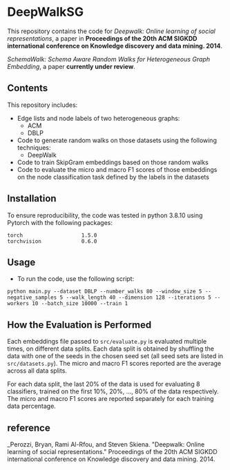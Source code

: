 # DeepWalkSG

This repository contains the code for _Deepwalk: Online learning of social representations_, a paper in **Proceedings of the 20th ACM SIGKDD international conference on Knowledge discovery and data mining. 2014**.

_SchemaWalk: Schema Aware Random Walks for Heterogeneous Graph Embedding_, a paper **currently under review**.

## Contents

This repository includes:
* Edge lists and node labels of two heterogeneous graphs:
  - ACM
  - DBLP
* Code to generate random walks on those datasets using the following techniques:
  - DeepWalk
* Code to train SkipGram embeddings based on those random walks
* Code to evaluate the micro and macro F1 scores of those embeddings on the node classification task defined by the labels in the datasets

## Installation

To ensure reproducibility, the code was tested in python 3.8.10 using Pytorch with the following packages:
```
torch                   1.5.0               
torchvision             0.6.0 
```

## Usage

* To run the code, use the following script:
```
python main.py --dataset DBLP --number_walks 80 --window_size 5 --negative_samples 5 --walk_length 40 --dimension 128 --iterations 5 --workers 10 --batch_size 10000 --train 1
```

## How the Evaluation is Performed

Each embeddings file passed to `src/evaluate.py` is evaluated multiple times, on different data splits. Each data split is obtained by shuffling the data with one of the seeds in the chosen seed set (all seed sets are listed in `src/datasets.py`). The micro and macro F1 scores reported are the average across all data splits.

For each data split, the last 20% of the data is used for evaluating 8 classifiers, trained on the first 10%, 20%, ..., 80% of the data respectively. The micro and macro F1 scores are reported separately for each training data percentage.

## reference
_Perozzi, Bryan, Rami Al-Rfou, and Steven Skiena. "Deepwalk: Online learning of social representations." Proceedings of the 20th ACM SIGKDD international conference on Knowledge discovery and data mining. 2014.
